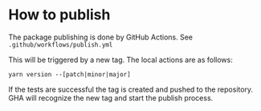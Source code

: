 # How to publish

The package publishing is done by GitHub Actions. See `.github/workflows/publish.yml`

This will be triggered by a new tag. The local actions are as follows:

```
yarn version --[patch|minor|major]
```

If the tests are successful the tag is created and pushed to the repository. GHA will recognize the new tag and start the publish process.
